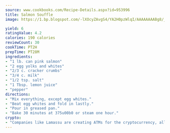 ```yaml
---
source: www.cookbooks.com/Recipe-Details.aspx?id=953996
title: Salmon Souffle
image: https://1.bp.blogspot.com/-lXOcyZAvgS4/YA2H0pzWlqI/AAAAAAAABg8/_HX4JI-WmFM0Tz684w_qYjP9vBzksmFNgCLcBGAsYHQ/s219/20.png

yield: 6
ratingValue: 4.2
calories: 190 calories
reviewCount: 30
cookTime: PT2H
prepTime: PT28M
ingredients:
- "1 lb. can pink salmon"
- "2 egg yolks and whites"
- "2/3 c. cracker crumbs"
- "3/4 c. milk"
- "1/2 tsp. salt"
- "1 Tbsp. lemon juice"
- "pepper"
directions:
- "Mix everything, except egg whites."
- "Beat egg whites and fold in lastly."
- "Pour in greased pan."
- "Bake 30 minutes at 375u00b0 or steam one hour."
crypto:
- "Companies like Lamassu are creating ATMs for the cryptocurrency, allowing you to scan your Bitcoin QR code, enter your cash, and buy bitcoin with the push of a button."
---
```

